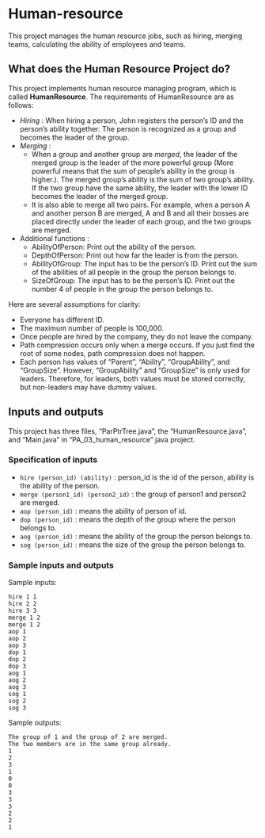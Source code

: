 # Human-resource
This project manages the human resource jobs, such as hiring, merging teams, calculating the ability of employees and teams. 

## What does the Human Resource Project do?

This project implements human resource managing program, which is called **HumanResource**. The requirements of HumanResource are as follows:
- *Hiring* : When hiring a person, John registers the person’s ID and the person’s ability together. The person is recognized as a group and becomes the leader of the group.
- *Merging* :
  - When a group and another group are *merged*, the leader of the merged group is the leader of the more powerful group (More powerful means that the sum of people’s ability in the group is higher.). The merged group’s ability is the sum of two group’s ability. If the two group have the same ability, the leader with the lower ID becomes the leader of the merged group.
  - It is also able to merge all two pairs. For example, when a person A and another person B are merged, A and B and all their bosses are placed directly under the leader of each group, and the two groups are merged. 
- Additional functions :
  - AbilityOfPerson: Print out the ability of the person.
  - DepthOfPerson: Print out how far the leader is from the person.
  - AbilityOfGroup: The input has to be the person’s ID. Print out the sum of the abilities of all people in the group the person belongs to.
  - SizeOfGroup: The input has to be the person’s ID. Print out the number 4
of people in the group the person belongs to.

Here are several assumptions for clarity:
- Everyone has different ID.
- The maximum number of people is 100,000.
- Once people are hired by the company, they do not leave the company.
- Path compression occurs only when a merge occurs. If you just find the root of some nodes, path compression does not happen.
- Each person has values of “Parent”, “Ability”, “GroupAbility”, and “GroupSize”. However, “GroupAbility” and “GroupSize” is only used for leaders. Therefore, for leaders, both values must be stored correctly, but non-leaders may have dummy values.

## Inputs and outputs
This project has three files, “ParPtrTree.java”, the “HumanResource.java”, and “Main.java” in “PA_03_human_resource” java project. 

### Specification of inputs
- ```hire (person_id) (ability)``` : person_id is the id of the person, ability is the ability of the person.
- ```merge (person1_id) (person2_id)``` : the group of person1 and person2 are merged.
- ```aop (person_id)``` : means the ability of person of id.
- ```dop (person_id)``` : means the depth of the group where the person belongs to.
- ```aog (person_id)``` : means the ability of the group the person belongs to.
- ```sog (person_id)``` : means the size of the group the person belongs to.

### Sample inputs and outputs
Sample inputs:
```
hire 1 1
hire 2 2
hire 3 3
merge 1 2
merge 1 2
aop 1
aop 2
aop 3
dop 1
dop 2
dop 3
aog 1
aog 2
aog 3
sog 1
sog 2
sog 3
```
Sample outputs:
```
The group of 1 and the group of 2 are merged.
The two members are in the same group already.
1
2
3 
1 
0 
0
3
3
3
2
2
1
```
